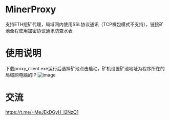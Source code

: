 # MinerProxy
支持ETH挖矿代理，局域网内使用SSL协议通讯（TCP裸包模式不支持），链接矿池全程使用加密协议通讯防查水表
# 使用说明
下载proxy_client.exe运行后选择矿池点击启动，矿机设置矿池地址为程序所在的局域网电脑的IP
![image](https://user-images.githubusercontent.com/100765469/157600850-e16db93b-fc68-43e8-8bb7-8a3ad05e1dd9.png)

# 交流
https://t.me/+MeJEkDGyH_I2NzQ1
